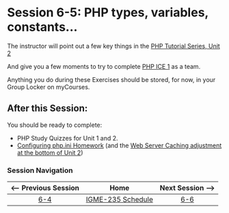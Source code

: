 # Session 6-5: PHP types, variables, constants...

The instructor will point out a few key things in the [PHP Tutorial Series, Unit 2](https://github.com/tonethar/IGME-235-Shared/blob/master/tutorial/php-2.md)

And give you a few moments to try to complete [PHP ICE 1](https://github.com/tonethar/IGME-235-Shared/blob/master/tutorial/php-ex-1.md) as a team.

Anything you do during these Exercises should be stored, for now, in your Group Locker on myCourses.

## After this Session:

You should be ready to complete: 
  - PHP Study Quizzes for Unit 1 and 2.
  - [Configuring php.ini Homework](https://github.com/tonethar/IGME-235-Shared/blob/master/tutorial/HW-php-ini.md) (and the [Web Server Caching adjustment at the bottom of Unit 2](https://github.com/tonethar/IGME-235-Shared/blob/master/tutorial/php-2.md#section9))

### Session Navigation

| <-- Previous Session |               Home                  | Next Session --> |
|:--------------------:|:-----------------------------------:|:----------------:|
|  [6-4](6-4.md)       | [IGME-235 Schedule](../schedule.md) |   [6-6](6-6.md)  |
